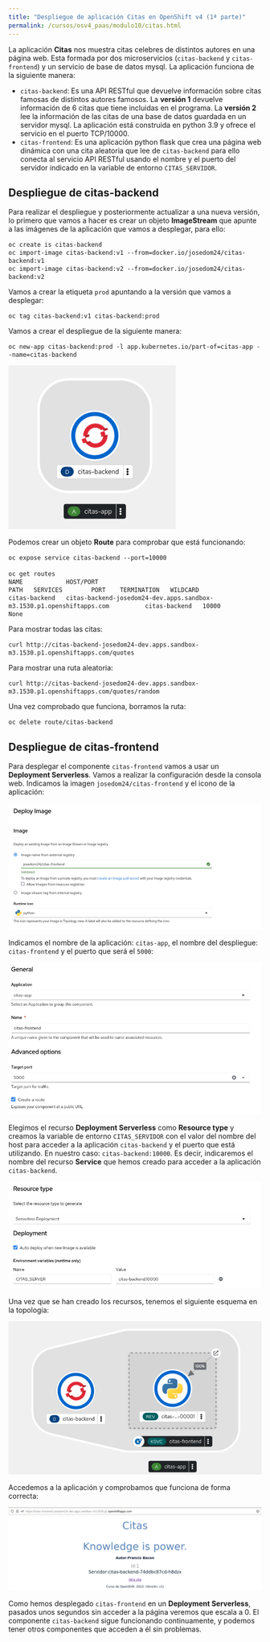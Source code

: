 ```yaml
---
title: "Despliegue de aplicación Citas en OpenShift v4 (1ª parte)"
permalink: /cursos/osv4_paas/modulo10/citas.html
---
```


La aplicación **Citas** nos muestra citas celebres de distintos autores en una página web. Esta formada por dos microservicios (`citas-backend` y `citas-frontend`) y un servicio de base de datos mysql. La aplicación funciona de la siguiente manera:

* `citas-backend`: Es una API RESTful que devuelve información sobre citas famosas de distintos autores famosos. La **versión 1** devuelve información de 6 citas que tiene incluidas en el programa. La **versión 2** lee la información de las citas de una base de datos guardada en un servidor mysql. La aplicación está construida en python 3.9 y ofrece el servicio en el puerto TCP/10000.
* `citas-frontend`: Es una aplicación python flask que crea una página web dinámica con una cita aleatoria que lee de `citas-backend` para ello conecta al servicio API RESTful usando el nombre y el puerto del servidor indicado en la variable de entorno `CITAS_SERVIDOR`.

## Despliegue de citas-backend

Para realizar el despliegue y posteriormente actualizar a una nueva versión, lo primero que vamos a hacer es crear un objeto **ImageStream** que apunte a las imágenes de la aplicación que vamos a desplegar, para ello:

    oc create is citas-backend
    oc import-image citas-backend:v1 --from=docker.io/josedom24/citas-backend:v1
    oc import-image citas-backend:v2 --from=docker.io/josedom24/citas-backend:v2

Vamos a crear la etiqueta `prod` apuntando a la versión que vamos a desplegar:

    oc tag citas-backend:v1 citas-backend:prod

Vamos a crear el despliegue de la siguiente manera:

    oc new-app citas-backend:prod -l app.kubernetes.io/part-of=citas-app --name=citas-backend 

![citas-backend](img/citas-backend1.png)

Podemos crear un objeto **Route** para comprobar que está funcionando:

    oc expose service citas-backend --port=10000

    oc get routes
    NAME            HOST/PORT                                                               PATH   SERVICES        PORT    TERMINATION   WILDCARD
    citas-backend   citas-backend-josedom24-dev.apps.sandbox-m3.1530.p1.openshiftapps.com          citas-backend   10000                 None

Para mostrar todas las citas:

    curl http://citas-backend-josedom24-dev.apps.sandbox-m3.1530.p1.openshiftapps.com/quotes

Para mostrar una ruta aleatoria:

    curl http://citas-backend-josedom24-dev.apps.sandbox-m3.1530.p1.openshiftapps.com/quotes/random

Una vez comprobado que funciona, borramos la ruta:

    oc delete route/citas-backend

## Despliegue de citas-frontend

Para desplegar el componente `citas-frontend` vamos a usar un **Deployment Serverless**. Vamos a realizar la configuración desde la consola web. Indicamos la imagen `josedom24/citas-frontend` y el icono de la aplicación:

![citas-frontend](img/citas-frontend1.png)

Indicamos el nombre de la aplicación: `citas-app`, el nombre del despliegue: `citas-frontend` y el puerto que será el `5000`:

![citas-frontend](img/citas-frontend2.png)

Elegimos el recurso **Deployment Serverless** como **Resource type** y creamos la variable de entorno `CITAS_SERVIDOR` con el valor del nombre del host para acceder a la aplicación `citas-backend` y el puerto que está utilizando. En nuestro caso: `citas-backend:10000`. Es decir, indicaremos el nombre del recurso **Service** que hemos creado para acceder a la aplicación `citas-backend`.

![citas-frontend](img/citas-frontend3.png)

Una vez que se han creado los recursos, tenemos el siguiente esquema en la topología:

![citas-frontend](img/citas-frontend4.png)

Accedemos a la aplicación y comprobamos que funciona de forma correcta:

![citas-frontend](img/citas-frontend5.png)

Como hemos desplegado `citas-frontend` en un **Deployment Serverless**, pasados unos segundos sin acceder a la página veremos que escala a 0. El componente `citas-backend` sigue funcionando continuamente, y podemos tener otros componentes que acceden a él sin problemas.


